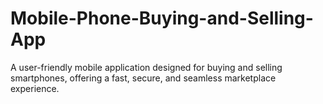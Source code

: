 # Mobile-Phone-Buying-and-Selling-App
A user-friendly mobile application designed for buying and selling smartphones, offering a fast, secure, and seamless marketplace experience.
